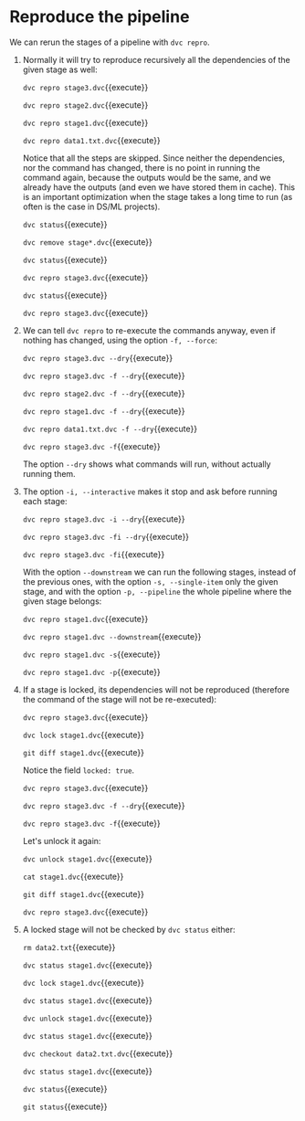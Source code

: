 # Reproduce the pipeline

We can rerun the stages of a pipeline with `dvc repro`.

1. Normally it will try to reproduce recursively all the dependencies
   of the given stage as well:

   `dvc repro stage3.dvc`{{execute}}
   
   `dvc repro stage2.dvc`{{execute}}
   
   `dvc repro stage1.dvc`{{execute}}
   
   `dvc repro data1.txt.dvc`{{execute}}
   
   Notice that all the steps are skipped. Since neither the
   dependencies, nor the command has changed, there is no point in
   running the command again, because the outputs would be the same,
   and we already have the outputs (and even we have stored them in
   cache). This is an important optimization when the stage takes a
   long time to run (as often is the case in DS/ML projects).
   
   `dvc status`{{execute}}
   
   `dvc remove stage*.dvc`{{execute}}
   
   `dvc status`{{execute}}
   
   `dvc repro stage3.dvc`{{execute}}
   
   `dvc status`{{execute}}
   
   `dvc repro stage3.dvc`{{execute}}
   
2. We can tell `dvc repro` to re-execute the commands anyway, even if
   nothing has changed, using the option `-f, --force`:
   
   `dvc repro stage3.dvc --dry`{{execute}}
   
   `dvc repro stage3.dvc -f --dry`{{execute}}
   
   `dvc repro stage2.dvc -f --dry`{{execute}}
   
   `dvc repro stage1.dvc -f --dry`{{execute}}
   
   `dvc repro data1.txt.dvc -f --dry`{{execute}}
   
   `dvc repro stage3.dvc -f`{{execute}}
   
   The option `--dry` shows what commands will run, without actually
   running them.
   
3. The option `-i, --interactive` makes it stop and ask before running
   each stage:
   
   `dvc repro stage3.dvc -i --dry`{{execute}}

   `dvc repro stage3.dvc -fi --dry`{{execute}}

   `dvc repro stage3.dvc -fi`{{execute}}
   
   With the option `--downstream` we can run the following stages,
   instead of the previous ones, with the option `-s, --single-item`
   only the given stage, and with the option `-p, --pipeline` the
   whole pipeline where the given stage belongs:
   
   `dvc repro stage1.dvc`{{execute}}
   
   `dvc repro stage1.dvc --downstream`{{execute}}

   `dvc repro stage1.dvc -s`{{execute}}

   `dvc repro stage1.dvc -p`{{execute}}

4. If a stage is locked, its dependencies will not be reproduced
   (therefore the command of the stage will not be re-executed):

   `dvc repro stage3.dvc`{{execute}}
   
   `dvc lock stage1.dvc`{{execute}}
   
   `git diff stage1.dvc`{{execute}}
   
   Notice the field `locked: true`.
   
   `dvc repro stage3.dvc`{{execute}}

   `dvc repro stage3.dvc -f --dry`{{execute}}

   `dvc repro stage3.dvc -f`{{execute}}

   Let's unlock it again:
   
   `dvc unlock stage1.dvc`{{execute}}
   
   `cat stage1.dvc`{{execute}}
   
   `git diff stage1.dvc`{{execute}}
   
   `dvc repro stage3.dvc`{{execute}}

5. A locked stage will not be checked by `dvc status` either:
   
   `rm data2.txt`{{execute}}
   
   `dvc status stage1.dvc`{{execute}}
   
   `dvc lock stage1.dvc`{{execute}}
   
   `dvc status stage1.dvc`{{execute}}
   
   `dvc unlock stage1.dvc`{{execute}}
   
   `dvc status stage1.dvc`{{execute}}
   
   `dvc checkout data2.txt.dvc`{{execute}}
   
   `dvc status stage1.dvc`{{execute}}
   
   `dvc status`{{execute}}
   
   `git status`{{execute}}
